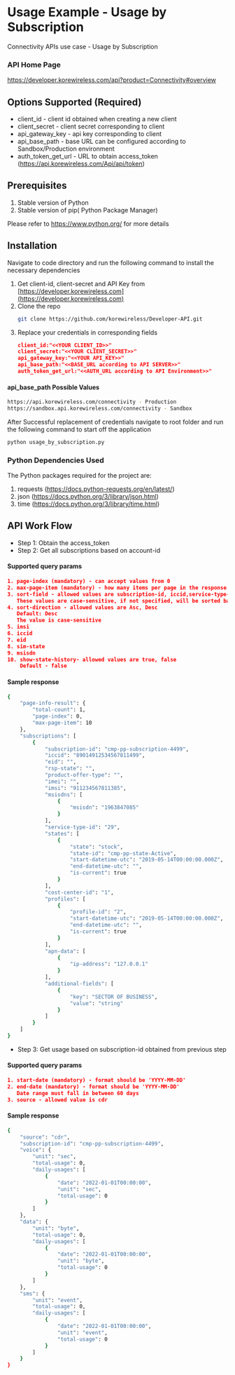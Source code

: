 # Usage Example - Usage by Subscription

Connectivity APIs use case - Usage by Subscription

### API Home Page
 https://developer.korewireless.com/api?product=Connectivity#overview

<a name="Configuration options"></a>

## Options Supported (Required)
- client_id      - client id obtained when creating a new client
- client_secret  - client secret corresponding to client 
- api_gateway_key  - api key corresponding to client
- api_base_path   - base URL can be configured according to Sandbox/Production environment
- auth_token_get_url      - URL to obtain access_token (https://api.korewireless.com/Api/api/token)


## Prerequisites

1. Stable version of Python
2. Stable version of pip( Python Package Manager)

Please refer to https://www.python.org/ for more details

## Installation
Navigate to code directory and run the following command to install the necessary  dependencies

1. Get client-id, client-secret and API Key from [https://developer.korewireless.com](https://developer.korewireless.com)
2. Clone the repo
   ```sh
   git clone https://github.com/korewireless/Developer-API.git
   ```
3. Replace your credentials in corresponding fields
   ```JSON
   client_id:"<<YOUR CLIENT_ID>>"
   client_secret:"<<YOUR CLIENT_SECRET>>"
   api_gateway_key:"<<YOUR API_KEY>>"
   api_base_path:"<<BASE_URL according to API SERVER>>"
   auth_token_get_url:"<<AUTH_URL according to API Environment>>"
   ```
#### api_base_path Possible Values
```sh
https://api.korewireless.com/connectivity - Production
https://sandbox.api.korewireless.com/connectivity - Sandbox
```

After Successful replacement of credentials navigate to root folder and run the following command to start off the application
   ```sh
   python usage_by_subscription.py
   ```
### Python Dependencies Used
The Python packages required for the project are:

1. requests (https://docs.python-requests.org/en/latest/)
2. json (https://docs.python.org/3/library/json.html)
3. time (https://docs.python.org/3/library/time.html)


## API Work Flow

- Step 1: Obtain the access_token
- Step 2: Get all subscriptions based on account-id
#### Supported query params
```json
1. page-index (mandatory) - can accept values from 0
2. max-page-item (mandatory) - how many items per page in the response up to a maximum of 100
3. sort-field - allowed values are subscription-id, iccid,service-type-id, cost-center-id.
   These values are case-sensitive, if not specified, will be sorted based on created time.
4. sort-direction - allowed values are Asc, Desc
   Default: Desc
   The value is case-sensitive
5. imsi
6. iccid
7. eid
8. sim-state
9. msisdn
10. show-state-history- allowed values are true, false
    Default - false
```

#### Sample response
```sh
{
    "page-info-result": {
        "total-count": 1,
        "page-index": 0,
        "max-page-item": 10
    },
    "subscriptions": [
        {
            "subscription-id": "cmp-pp-subscription-4499",
            "iccid": "89014912534567811499",
            "eid": "",
            "rsp-state": "",
            "product-offer-type": "",
            "imei": "",
            "imsi": "911234567811385",
            "msisdns": [
                {
                    "msisdn": "1963847085"
                }
            ],
            "service-type-id": "29",
            "states": [
                {
                    "state": "stock",
                    "state-id": "cmp-pp-state-Active",
                    "start-datetime-utc": "2019-05-14T00:00:00.000Z",
                    "end-datetime-utc": "",
                    "is-current": true
                }
            ],
            "cost-center-id": "1",
            "profiles": [
                {
                    "profile-id": "2",
                    "start-datetime-utc": "2019-05-14T00:00:00.000Z",
                    "end-datetime-utc": "",
                    "is-current": true
                }
            ],
            "apn-data": [
                {
                    "ip-address": "127.0.0.1"
                }
            ],
            "additional-fields": [
                {
                    "key": "SECTOR OF BUSINESS",
                    "value": "string"
                }
            ]
        }
    ]
}
```
- Step 3: Get usage based on subscription-id obtained from previous step
#### Supported query params
```json
1. start-date (mandatory) - format should be 'YYYY-MM-DD'
2. end-date (mandatory) - format should be 'YYYY-MM-DD'
   Date range must fall in between 60 days
3. source - allowed value is cdr

```

#### Sample response
```sh
{
    "source": "cdr",
    "subscription-id": "cmp-pp-subscription-4499",
    "voice": {
        "unit": "sec",
        "total-usage": 0,
        "daily-usages": [
            {
                "date": "2022-01-01T00:00:00",
                "unit": "sec",
                "total-usage": 0
            }
        ]
    },
    "data": {
        "unit": "byte",
        "total-usage": 0,
        "daily-usages": [
            {
                "date": "2022-01-01T00:00:00",
                "unit": "byte",
                "total-usage": 0
            }
        ]
    },
    "sms": {
        "unit": "event",
        "total-usage": 0,
        "daily-usages": [
            {
                "date": "2022-01-01T00:00:00",
                "unit": "event",
                "total-usage": 0
            }
        ]
    }
}
```
